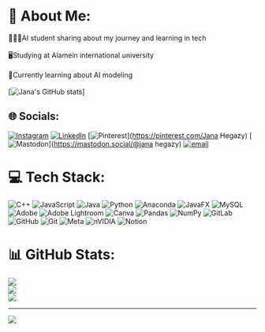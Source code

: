 # 💫 About Me:
👩🏽‍💻AI student sharing about my journey and learning in tech<br><br>🖥️Studying at Alamein international university<br><br>🤖Currently learning about AI modeling<br><br>[![Jana's GitHub stats](https://github-readme-stats.vercel.app/api?username=janahegazy&show_icons=true&theme=dracula&hide_rank=false)]<br>


## 🌐 Socials:
[![Instagram](https://img.shields.io/badge/Instagram-%23E4405F.svg?logo=Instagram&logoColor=white)](https://instagram.com/jana_hegazy7) [![LinkedIn](https://img.shields.io/badge/LinkedIn-%230077B5.svg?logo=linkedin&logoColor=white)](https://linkedin.com/in/www.linkedin.com/in/jana-hegazy-9205bb2a3) [![Pinterest](https://img.shields.io/badge/Pinterest-%23E60023.svg?logo=Pinterest&logoColor=white)](https://pinterest.com/Jana Hegazy) [![Mastodon](https://img.shields.io/badge/-MASTODON-%232B90D9?logo=mastodon&logoColor=white)](https://mastodon.social/@jana hegazy) [![email](https://img.shields.io/badge/Email-D14836?logo=gmail&logoColor=white)](mailto:janamamdoh.hegazy@gmail.com) 

# 💻 Tech Stack:
![C++](https://img.shields.io/badge/c++-%2300599C.svg?style=plastic&logo=c%2B%2B&logoColor=white) ![JavaScript](https://img.shields.io/badge/javascript-%23323330.svg?style=plastic&logo=javascript&logoColor=%23F7DF1E) ![Java](https://img.shields.io/badge/java-%23ED8B00.svg?style=plastic&logo=openjdk&logoColor=white) ![Python](https://img.shields.io/badge/python-3670A0?style=plastic&logo=python&logoColor=ffdd54) ![Anaconda](https://img.shields.io/badge/Anaconda-%2344A833.svg?style=plastic&logo=anaconda&logoColor=white) ![JavaFX](https://img.shields.io/badge/javafx-%23FF0000.svg?style=plastic&logo=javafx&logoColor=white) ![MySQL](https://img.shields.io/badge/mysql-4479A1.svg?style=plastic&logo=mysql&logoColor=white) ![Adobe](https://img.shields.io/badge/adobe-%23FF0000.svg?style=plastic&logo=adobe&logoColor=white) ![Adobe Lightroom](https://img.shields.io/badge/Adobe%20Lightroom-31A8FF.svg?style=plastic&logo=Adobe%20Lightroom&logoColor=white) ![Canva](https://img.shields.io/badge/Canva-%2300C4CC.svg?style=plastic&logo=Canva&logoColor=white) ![Pandas](https://img.shields.io/badge/pandas-%23150458.svg?style=plastic&logo=pandas&logoColor=white) ![NumPy](https://img.shields.io/badge/numpy-%23013243.svg?style=plastic&logo=numpy&logoColor=white) ![GitLab](https://img.shields.io/badge/gitlab-%23181717.svg?style=plastic&logo=gitlab&logoColor=white) ![GitHub](https://img.shields.io/badge/github-%23121011.svg?style=plastic&logo=github&logoColor=white) ![Git](https://img.shields.io/badge/git-%23F05033.svg?style=plastic&logo=git&logoColor=white) ![Meta](https://img.shields.io/badge/Meta-%230467DF.svg?style=plastic&logo=Meta&logoColor=white) ![nVIDIA](https://img.shields.io/badge/nVIDIA-%2376B900.svg?style=plastic&logo=nVIDIA&logoColor=white) ![Notion](https://img.shields.io/badge/Notion-%23000000.svg?style=plastic&logo=notion&logoColor=white)
# 📊 GitHub Stats:
![](https://github-readme-stats.vercel.app/api?username=janahegazy&theme=nightowl&hide_border=false&include_all_commits=false&count_private=false)<br/>
![](https://nirzak-streak-stats.vercel.app/?user=janahegazy&theme=nightowl&hide_border=false)<br/>
![](https://github-readme-stats.vercel.app/api/top-langs/?username=janahegazy&theme=nightowl&hide_border=false&include_all_commits=false&count_private=false&layout=compact)

---
[![](https://visitcount.itsvg.in/api?id=janahegazy&icon=4&color=1)](https://visitcount.itsvg.in)

<!-- Proudly created with GPRM ( https://gprm.itsvg.in ) -->
